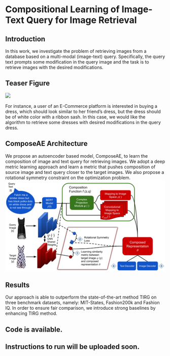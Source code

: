 # Compositional Learning of Image-Text Query for Image Retrieval 

## Introduction

In this work, we investigate the problem of retrieving images from a database based on a multi-modal (image-text) query. 
Specifically, the query text prompts some modification in the query image and the task is to retrieve images with the desired modifications. 
## Teaser Figure

<img src="https://github.com/ecom-research/ComposeAE/blob/master/Teaser_v3.jpg" width="48">


For instance, a user of an E-Commerce platform is interested in buying a dress, which should look similar to her friend’s dress, but the dress should be of white color with a ribbon sash. In this case, we would like the algorithm to retrieve some dresses with desired modifications in the query
dress. 

## ComposeAE Architecture 
We propose an autoencoder based model, ComposeAE, to learn the composition of image and text query
for retrieving images. We adopt a deep metric learning approach and learn a metric that pushes composition
of source image and text query closer to the target images. We also propose a rotational symmetry constraint
on the optimization problem. 
![Method](ComposeNet_final.jpg)

## Results
Our approach is able to outperform the state-of-the-art method TIRG on three benchmark datasets, namely: MIT-States, Fashion200k and Fashion IQ. 
In order to ensure fair comparison, we introduce strong baselines by enhancing TIRG method. 



## Code is available.

## Instructions to run will be uploaded soon.
